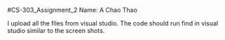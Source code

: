 #CS-303_Assignment_2
Name: A Chao Thao

I upload all the files from visual studio. The code should run find in visual studio similar to the screen shots.
